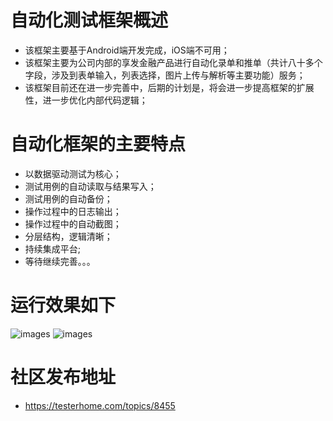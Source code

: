 # 自动化测试框架概述
* 该框架主要基于Android端开发完成，iOS端不可用；
* 该框架主要为公司内部的享发金融产品进行自动化录单和推单（共计八十多个字段，涉及到表单输入，列表选择，图片上传与解析等主要功能）服务；
* 该框架目前还在进一步完善中，后期的计划是，将会进一步提高框架的扩展性，进一步优化内部代码逻辑；

# 自动化框架的主要特点
* 以数据驱动测试为核心； 
* 测试用例的自动读取与结果写入； 
* 测试用例的自动备份；
* 操作过程中的日志输出；
* 操作过程中的自动截图；
* 分层结构，逻辑清晰；
* 持续集成平台;
* 等待继续完善。。。


# 运行效果如下
![images](https://testerhome.com/uploads/photo/2017/1a017510-aa1d-43e8-9fa1-89e81ce8c2a3.jpg!large) 
![images](https://testerhome.com/uploads/photo/2017/ecfa7894-3b6f-46ff-a1c1-cb6cb2a56274.gif!large) 


# 社区发布地址
* https://testerhome.com/topics/8455
